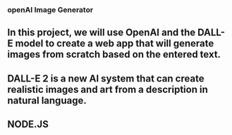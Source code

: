 ### openAI Image Generator

## In this project, we will use OpenAI and the DALL-E model to create a web app that will generate images from scratch based on the entered text.

## DALL-E 2 is a new AI system that can create realistic images and art from a description in natural language.

## NODE.JS